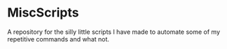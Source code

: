 # MiscScripts

A repository for the silly little scripts I have made to automate some of my repetitive commands and what not.

